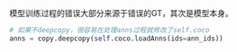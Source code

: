 模型训练过程的错误大部分来源于错误的GT，其次是模型本身。

```python
# 如果不deepcopy，很容易在处理anns过程就修改了self.coco
anns = copy.deepcopy(self.coco.loadAnns(ids=ann_ids))
```

